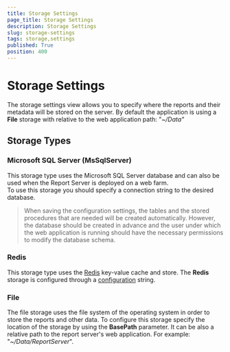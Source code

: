 ```yaml
---
title: Storage Settings
page_title: Storage Settings
description: Storage Settings
slug: storage-settings
tags: storage,settings
published: True
position: 400
---
```


# Storage Settings

The storage settings view allows you to specify where the reports and their metadata will be stored on the server. By default the application is using a **File** storage with relative to the web application path: "_~/Data"_

## Storage Types

### Microsoft SQL Server (MsSqlServer)
This storage type uses the Microsoft SQL Server database and can also be used when the Report Server is deployed on a web farm.  
To use this storage you should specify a connection string to the desired database.  

>When saving the configuration settings, the tables and the stored procedures that are needed will be created automatically. However, the database should be created in advance and the user under which the web application is running should have the necessary permissions to modify the database schema.

### Redis
This storage type uses the [Redis](http://redis.io/) key-value cache and store. The **Redis** storage is configured through a [configuration](https://github.com/StackExchange/StackExchange.Redis/blob/master/Docs/Configuration.md) string.

### File
Тhe file storage uses the file system of the operating system in order to store the reports and other data. To configure this storage specify the location of the storage by using the **BasePath** parameter. 
It can be also a relative path to the report server's web application. For example: "_~/Data/ReportServer_".